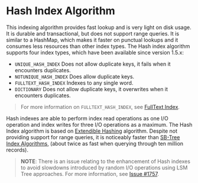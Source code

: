 # Hash Index Algorithm

This indexing algorithm provides fast lookup and is very light on disk usage.  It is durable and transactional, but does not support range queries.  It is similar to a HashMap, which makes it faster on punctual lookups and it consumes less resources than other index types.  The Hash index algorithm supports four index types, which have been available since version 1.5.x:

- `UNIQUE_HASH_INDEX` Does not allow duplicate keys, it fails when it encounters duplicates.
- `NOTUNIQUE_HASH_INDEX` Does allow duplicate keys.
- `FULLTEXT_HASH_INDEX` Indexes to any single word.
- `DICTIONARY` Does not allow duplicate keys, it overwrites when it encounters duplicates.

> For more information on `FULLTEXT_HASH_INDEX`, see [FullText Index](FullTextIndex.md).

Hash indexes are able to perform index read operations as one I/O operation and index writes for three I/O operations as a maximum. The Hash Index algorithm is based on [Extendible Hashing](http://en.wikipedia.org/wiki/Extendible_hashing) algorithm.  Despite not providing support for range queries, it is noticeably faster than [SB-Tree Index Algorithms](SB-Tree-index.md), (about twice as fast when querying through ten million records).

>**NOTE**:  There is an issue relating to the enhancement of Hash indexes to avoid slowdowns introduced by random I/O operations using LSM Tree approaches.  For more information, see [Issue #1757](https://github.com/orientechnologies/orientdb/issues/1757).
